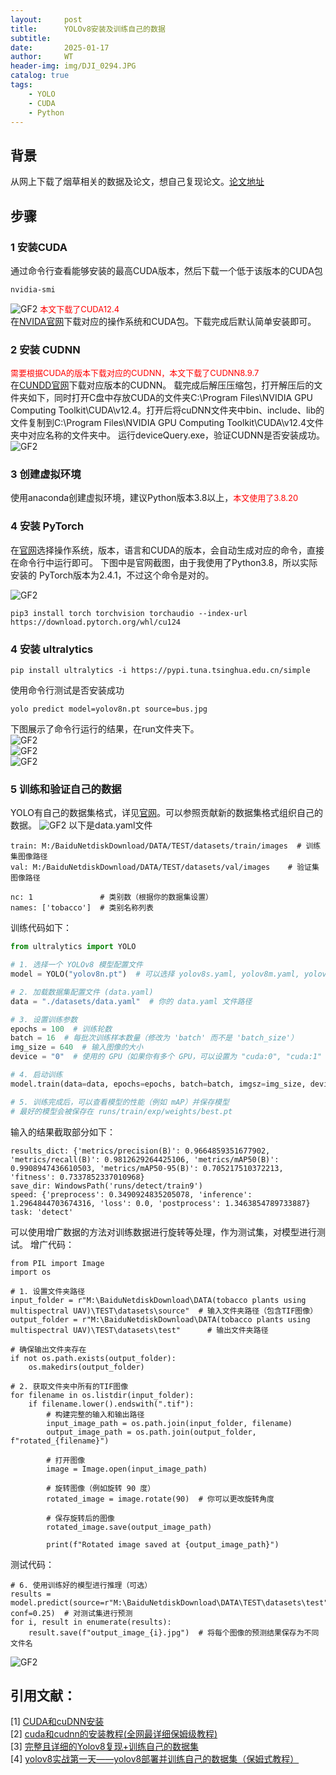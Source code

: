 ```yaml
---
layout:     post
title:      YOLOv8安装及训练自己的数据
subtitle:   
date:       2025-01-17
author:     WT
header-img: img/DJI_0294.JPG
catalog: true
tags:
    - YOLO
    - CUDA
    - Python          
---  
```


## 背景
从网上下载了烟草相关的数据及论文，想自己复现论文。[论文地址](https://www.mdpi.com/2073-4395/13/12/2861/xml)
 

## 步骤

### 1 安装CUDA
通过命令行查看能够安装的最高CUDA版本，然后下载一个低于该版本的CUDA包
```
nvidia-smi
```
![GF2](http://www.remotesensing.pro/img/250117_NV.png)
<font size=2 color=Red>本文下载了CUDA12.4 </font>   
在[NVIDA官网](https://developer.nvidia.com/cuda-toolkit)下载对应的操作系统和CUDA包。下载完成后默认简单安装即可。 

### 2 安装 CUDNN
<font size=2 color=Red>需要根据CUDA的版本下载对应的CUDNN，本文下载了CUDNN8.9.7</font>  
在[CUNDD官网](https://developer.nvidia.com/cudnn-archive)下载对应版本的CUDNN。
载完成后解压压缩包，打开解压后的文件夹如下，同时打开C盘中存放CUDA的文件夹C:\Program Files\NVIDIA GPU Computing Toolkit\CUDA\v12.4。打开后将cuDNN文件夹中bin、include、lib的文件复制到C:\Program Files\NVIDIA GPU Computing Toolkit\CUDA\v12.4文件夹中对应名称的文件夹中。
运行deviceQuery.exe，验证CUDNN是否安装成功。  
![GF2](http://www.remotesensing.pro/img/250117_CUDNN.png)  

### 3 创建虚拟环境
使用anaconda创建虚拟环境，建议Python版本3.8以上，<font size=2 color=Red>本文使用了3.8.20 </font>     
### 4 安装 PyTorch
在[官网](https://pytorch.org/)选择操作系统，版本，语言和CUDA的版本，会自动生成对应的命令，直接在命令行中运行即可。
下图中是官网截图，由于我使用了Python3.8，所以实际安装的 PyTorch版本为2.4.1，不过这个命令是对的。

![GF2](http://www.remotesensing.pro/img/250117_Pytorch.png)  
```
pip3 install torch torchvision torchaudio --index-url https://download.pytorch.org/whl/cu124

```

### 4 安装 ultralytics
```
pip install ultralytics -i https://pypi.tuna.tsinghua.edu.cn/simple
```

使用命令行测试是否安装成功
```
yolo predict model=yolov8n.pt source=bus.jpg
```  
下图展示了命令行运行的结果，在run文件夹下。  
![GF2](http://www.remotesensing.pro/img/250117_YOLO_BUS.png)      
![GF2](http://www.remotesensing.pro/img/250117_YOLO_BUS_RUN.png)    
![GF2](http://www.remotesensing.pro/img/bus.png)  

### 5 训练和验证自己的数据
YOLO有自己的数据集格式，详见[官网](https://docs.ultralytics.com/zh/datasets/#contribute-new-datasets)。可以参照贡献新的数据集格式组织自己的数据。
![GF2](http://www.remotesensing.pro/img/250117_YOLO_Datasets) 
以下是data.yaml文件  
```
train: M:/BaiduNetdiskDownload/DATA/TEST/datasets/train/images  # 训练集图像路径
val: M:/BaiduNetdiskDownload/DATA/TEST/datasets/val/images    # 验证集图像路径

nc: 1               # 类别数（根据你的数据集设置）
names: ['tobacco']  # 类别名称列表
```
训练代码如下：
``` Python
from ultralytics import YOLO

# 1. 选择一个 YOLOv8 模型配置文件
model = YOLO("yolov8n.pt")  # 可以选择 yolov8s.yaml, yolov8m.yaml, yolov8l.yaml, yolov8x.yaml

# 2. 加载数据集配置文件 (data.yaml)
data = "./datasets/data.yaml"  # 你的 data.yaml 文件路径

# 3. 设置训练参数
epochs = 100  # 训练轮数
batch = 16  # 每批次训练样本数量（修改为 'batch' 而不是 'batch_size'）
img_size = 640  # 输入图像的大小
device = "0"  # 使用的 GPU（如果你有多个 GPU，可以设置为 "cuda:0", "cuda:1" 等）

# 4. 启动训练
model.train(data=data, epochs=epochs, batch=batch, imgsz=img_size, device=device)

# 5. 训练完成后，可以查看模型的性能（例如 mAP）并保存模型
# 最好的模型会被保存在 runs/train/exp/weights/best.pt
```

输入的结果截取部分如下：
```
results_dict: {'metrics/precision(B)': 0.9664859351677902, 'metrics/recall(B)': 0.9812629264425106, 'metrics/mAP50(B)': 0.9908947436610503, 'metrics/mAP50-95(B)': 0.705217510372213, 'fitness': 0.7337852337010968}
save_dir: WindowsPath('runs/detect/train9')
speed: {'preprocess': 0.3490924835205078, 'inference': 1.2964844703674316, 'loss': 0.0, 'postprocess': 1.3463854789733887}
task: 'detect'
```
可以使用增广数据的方法对训练数据进行旋转等处理，作为测试集，对模型进行测试。
增广代码：
```
from PIL import Image
import os

# 1. 设置文件夹路径
input_folder = r"M:\BaiduNetdiskDownload\DATA(tobacco plants using multispectral UAV)\TEST\datasets\source"  # 输入文件夹路径（包含TIF图像）
output_folder = r"M:\BaiduNetdiskDownload\DATA(tobacco plants using multispectral UAV)\TEST\datasets\test"      # 输出文件夹路径

# 确保输出文件夹存在
if not os.path.exists(output_folder):
    os.makedirs(output_folder)

# 2. 获取文件夹中所有的TIF图像
for filename in os.listdir(input_folder):
    if filename.lower().endswith(".tif"):
        # 构建完整的输入和输出路径
        input_image_path = os.path.join(input_folder, filename)
        output_image_path = os.path.join(output_folder, f"rotated_{filename}")
        
        # 打开图像
        image = Image.open(input_image_path)
        
        # 旋转图像（例如旋转 90 度）
        rotated_image = image.rotate(90)  # 你可以更改旋转角度
        
        # 保存旋转后的图像
        rotated_image.save(output_image_path)

        print(f"Rotated image saved at {output_image_path}")
```

测试代码：  
```
# 6. 使用训练好的模型进行推理（可选）
results = model.predict(source=r"M:\BaiduNetdiskDownload\DATA\TEST\datasets\test", conf=0.25)  # 对测试集进行预测
for i, result in enumerate(results):
    result.save(f"output_image_{i}.jpg")  # 将每个图像的预测结果保存为不同文件名
```
![GF2](http://www.remotesensing.pro/img/output_image_3.jpg)









## 引用文献：  

[1] [CUDA和cuDNN安装](https://blog.csdn.net/qq_48545380/article/details/142759501)     
[2] [cuda和cudnn的安装教程(全网最详细保姆级教程)](https://blog.csdn.net/weixin_44779079/article/details/141528972)  
[3] [完整且详细的Yolov8复现+训练自己的数据集](https://blog.csdn.net/chenhaogu/article/details/131161374)  
[4] [yolov8实战第一天——yolov8部署并训练自己的数据集（保姆式教程）](https://blog.csdn.net/qq_34717531/article/details/135019573)

